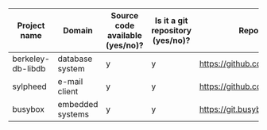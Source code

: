 Project name | Domain                  | Source code available (**y**es/**n**o)? | Is it a git repository (**y**es/**n**o)? | Repository URL                                               | Clone URL                                                        | Estimated number of commits
---|-------------------------|-----------------------------------------|-----------------------------------|--------------------------------------------------------------|------------------------------------------------------------------|---
berkeley-db-libdb  | database system         | y                                       | y                                        | https://github.com/berkeleydb/libdb                          | https://github.com/DiffDetective/libdb.git         | 7
sylpheed           | e-mail client           | y                                       | y                                        | https://github.com/jan0sch/sylpheed                          | https://github.com/DiffDetective/sylpheed.git      | 2,682
busybox            | embedded systems        | y                                       | y                                        | https://git.busybox.net/busybox                              | https://github.com/DiffDetective/busybox           | 17,447
